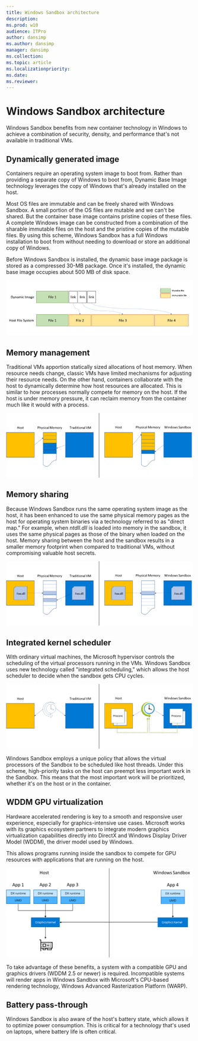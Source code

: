 ```yaml
---
title: Windows Sandbox architecture
description: 
ms.prod: w10
audience: ITPro
author: dansimp
ms.author: dansimp
manager: dansimp
ms.collection: 
ms.topic: article
ms.localizationpriority: 
ms.date: 
ms.reviewer: 
---
```


# Windows Sandbox architecture

Windows Sandbox benefits from new container technology in Windows to achieve a combination of security, density, and performance that's not available in traditional VMs.

## Dynamically generated image

Containers require an operating system image to boot from. Rather than providing a separate copy of Windows to boot from, Dynamic Base Image technology leverages the copy of Windows that's already installed on the host.

Most OS files are immutable and can be freely shared with Windows Sandbox. A small portion of the OS files are mutable and we can't be shared. But the container base image contains pristine copies of these files. A complete Windows image can be constructed from a combination of the sharable immutable files on the host and the pristine copies of the mutable files. By using this scheme, Windows Sandbox has a full Windows installation to boot from without needing to download or store an additional copy of Windows.
 
Before Windows Sandbox is installed, the dynamic base image package is stored as a compressed 30-MB package. Once it's installed, the dynamic base image occupies about 500 MB of disk space.

![A chart compares scale of dynamic image of files and links with the host file system.](images/1-dynamic-host.png)

## Memory management

Traditional VMs apportion statically sized allocations of host memory. When resource needs change, classic VMs have limited mechanisms for adjusting their resource needs. On the other hand, containers collaborate with the host to dynamically determine how host resources are allocated. This is similar to how processes normally compete for memory on the host. If the host is under memory pressure, it can reclaim memory from the container much like it would with a process.

![A chart compares memory sharing in Windows Sandbox versus a traditional VM.](images/2-dynamic-working.png)

## Memory sharing

Because Windows Sandbox runs the same operating system image as the host, it has been enhanced to use the same physical memory pages as the host for operating system binaries via a technology referred to as "direct map." For example, when *ntdll.dll* is loaded into memory in the sandbox, it uses the same physical pages as those of the binary when loaded on the host. Memory sharing between the host and the sandbox results in a smaller memory footprint when compared to traditional VMs, without compromising valuable host secrets.

![A chart compares the memory footprint in Windows Sandbox versus a traditional VM.](images/3-memory-sharing.png)

## Integrated kernel scheduler

With ordinary virtual machines, the Microsoft hypervisor controls the scheduling of the virtual processors running in the VMs. Windows Sandbox uses new technology called "integrated scheduling," which allows the host scheduler to decide when the sandbox gets CPU cycles.

![A chart compares the scheduling in Windows Sandbox versus a traditional VM.](images/4-integrated-kernal.png)

Windows Sandbox employs a unique policy that allows the virtual processors of the Sandbox to be scheduled like host threads. Under this scheme, high-priority tasks on the host can preempt less important work in the Sandbox. This means that the most important work will be prioritized, whether it's on the host or in the container.
 
## WDDM GPU virtualization

Hardware accelerated rendering is key to a smooth and responsive user experience, especially for graphics-intensive use cases. Microsoft works with its graphics ecosystem partners to integrate modern graphics virtualization capabilities directly into DirectX and Windows Display Driver Model (WDDM), the driver model used by Windows.

This allows programs running inside the sandbox to compete for GPU resources with applications that are running on the host.

![A chart illustrates graphics kernel use in Sandbox managed alongside apps on the host.](images/5-wddm-gpu-virtualization.png)

To take advantage of these benefits, a system with a compatible GPU and graphics drivers (WDDM 2.5 or newer) is required. Incompatible systems will render apps in Windows Sandbox with Microsoft's CPU-based rendering technology, Windows Advanced Rasterization Platform (WARP).
 
## Battery pass-through

Windows Sandbox is also aware of the host's battery state, which allows it to optimize power consumption. This is critical for a technology that's used on laptops, where battery life is often critical.
